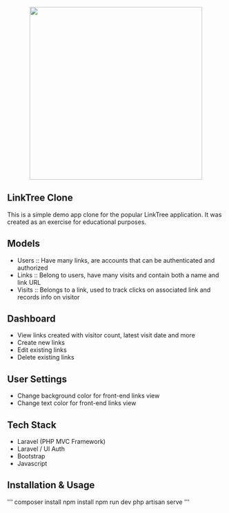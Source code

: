 <p align="center"><a href="https://laravel.com" target="_blank"><img src="https://raw.githubusercontent.com/laravel/art/master/logo-lockup/5%20SVG/2%20CMYK/1%20Full%20Color/laravel-logolockup-cmyk-red.svg" width="400"></a></p>

## LinkTree Clone

This is a simple demo app clone for the popular LinkTree application. It was created as an exercise for educational purposes.

## Models

- Users :: Have many links, are accounts that can be authenticated and authorized
- Links :: Belong to users, have many visits and contain both a name and link URL
- Visits :: Belongs to a link, used to track clicks on associated link and records info on visitor

## Dashboard

- View links created with visitor count, latest visit date and more
- Create new links
- Edit existing links
- Delete existing links

## User Settings

- Change background color for front-end links view
- Change text color for front-end links view

## Tech Stack

- Laravel (PHP MVC Framework)
- Laravel / UI Auth
- Bootstrap
- Javascript

## Installation & Usage

'''
composer install
npm install
npm run dev
php artisan serve
'''
